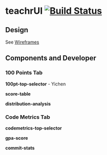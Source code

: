 # teachrUI [![Build Status](https://travis-ci.org/Discovery-VSTS/teacherui.svg?branch=master)](https://travis-ci.org/Discovery-VSTS/teacherui)

## Design
See [Wireframes](https://github.com/Discovery-VSTS/teacherui/tree/master/Wireframes)

## Components and Developer

### 100 Points Tab

**100pt-top-selector** - Yichen

**score-table**

**distribution-analysis**

### Code Metrics Tab

**codemetrics-top-selector**

**gpa-score**

**commit-stats**